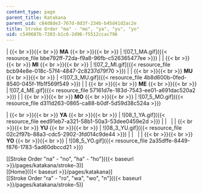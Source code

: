 ```yaml
---
content_type: page
parent_title: Katakana
parent_uid: c84d8de3-767d-8d3f-234b-b45d41d2ac2e
title: Stroke Order "ma" - "mo", "ya", "yu", "yo"
uid: c549687b-7203-b1c6-2d96-f5512ccac796
---
```


|  {{< br >}}{{< br >}} **MA** {{< br >}}{{< br >}}  | ![07_1_MA.gif]({{< resource_file bbe792ff-72da-f9a8-96fb-c526365477ee >}}) |
|  {{< br >}}{{< br >}} **MI** {{< br >}}{{< br >}}  | ![07_2_MI.gif]({{< resource_file bcb94e8e-018c-57f4-4847-2c8237d79f70 >}}) |
|  {{< br >}}{{< br >}} **MU** {{< br >}}{{< br >}}  | <![07_3_MU.gif]({{< resource_file 4b8d600b-0fed-8540-045f-1fb1f569f549 >}}) |
|  {{< br >}}{{< br >}} **ME** {{< br >}}{{< br >}}  | ![07_4_ME.gif]({{< resource_file 57161d7e-183d-7543-ee01-a691dac520a2 >}}) |
|  {{< br >}}{{< br >}} **MO** {{< br >}}{{< br >}}  | ![07_5_MO.gif]({{< resource_file d311d263-0865-ca88-b0df-5d59d38c524a >}}) 

|  {{< br >}}{{< br >}} **YA** {{< br >}}{{< br >}}  | ![08_1_YA.gif]({{< resource_file eed91eb7-a321-58b1-50a3-53dee0459e2d >}}) |
| &nbsp; |
|  {{< br >}}{{< br >}} **YU** {{< br >}}{{< br >}}  | ![08_3_YU.gif]({{< resource_file 02c2f97b-88a3-cdc5-2902-3fd014c9de44 >}}) |
| &nbsp; |
|  {{< br >}}{{< br >}} **YO** {{< br >}}{{< br >}}  | ![08_5_YO.gif]({{< resource_file 2a35dffe-8449-f876-1783-5ad60dbccd21 >}}) 

\[[Stroke Order "na" - "no", "ha" - "ho"]({{< baseurl >}}/pages/katakana/stroke-3)\]  
\[[Home]({{< baseurl >}}/pages/katakana)\]  
\[[Stroke Order "ra" - "ro", "wa", "wo", "n"]({{< baseurl >}}/pages/katakana/stroke-5)\]